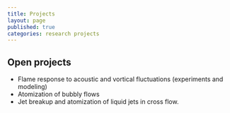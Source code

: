 ```yaml
---
title: Projects
layout: page
published: true
categories: research projects
---
```


Open projects
-------------

- Flame response to acoustic and vortical fluctuations (experiments and
    modeling)
- Atomization of bubbly flows
- Jet breakup and atomization of liquid jets in cross flow.

